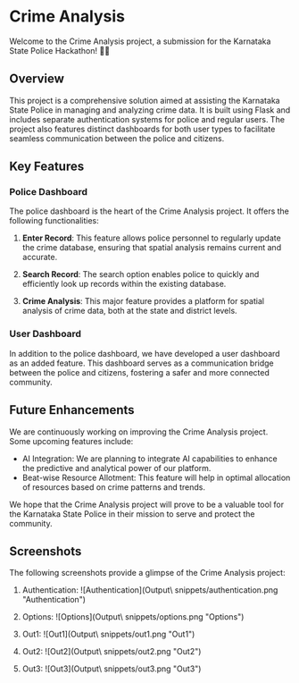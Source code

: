 # Crime Analysis

Welcome to the Crime Analysis project, a submission for the Karnataka State Police Hackathon! 🚨🔎

## Overview

This project is a comprehensive solution aimed at assisting the Karnataka State Police in managing and analyzing crime data. It is built using Flask and includes separate authentication systems for police and regular users. The project also features distinct dashboards for both user types to facilitate seamless communication between the police and citizens.

## Key Features

### Police Dashboard

The police dashboard is the heart of the Crime Analysis project. It offers the following functionalities:

1. **Enter Record**: This feature allows police personnel to regularly update the crime database, ensuring that spatial analysis remains current and accurate.

2. **Search Record**: The search option enables police to quickly and efficiently look up records within the existing database.

3. **Crime Analysis**: This major feature provides a platform for spatial analysis of crime data, both at the state and district levels.

### User Dashboard

In addition to the police dashboard, we have developed a user dashboard as an added feature. This dashboard serves as a communication bridge between the police and citizens, fostering a safer and more connected community.

## Future Enhancements

We are continuously working on improving the Crime Analysis project. Some upcoming features include:

- AI Integration: We are planning to integrate AI capabilities to enhance the predictive and analytical power of our platform.
- Beat-wise Resource Allotment: This feature will help in optimal allocation of resources based on crime patterns and trends.

We hope that the Crime Analysis project will prove to be a valuable tool for the Karnataka State Police in their mission to serve and protect the community.

## Screenshots

The following screenshots provide a glimpse of the Crime Analysis project:

1. Authentication:
![Authentication](Output\ snippets/authentication.png "Authentication")

2. Options:
![Options](Output\ snippets/options.png "Options")

3. Out1:
![Out1](Output\ snippets/out1.png "Out1")

4. Out2:
![Out2](Output\ snippets/out2.png "Out2")

5. Out3:
![Out3](Output\ snippets/out3.png "Out3")
